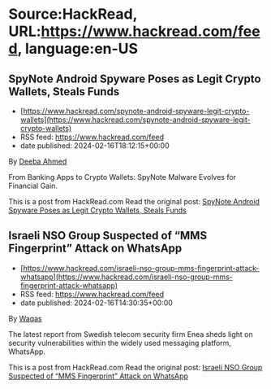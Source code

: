 # Source:HackRead, URL:https://www.hackread.com/feed, language:en-US

## SpyNote Android Spyware Poses as Legit Crypto Wallets, Steals Funds
 - [https://www.hackread.com/spynote-android-spyware-legit-crypto-wallets](https://www.hackread.com/spynote-android-spyware-legit-crypto-wallets)
 - RSS feed: https://www.hackread.com/feed
 - date published: 2024-02-16T18:12:15+00:00

<p>By <a href="https://www.hackread.com/author/deeba/" rel="nofollow">Deeba Ahmed</a></p>
<p>From Banking Apps to Crypto Wallets: SpyNote Malware Evolves for Financial Gain.</p>
<p>This is a post from HackRead.com Read the original post: <a href="https://www.hackread.com/spynote-android-spyware-legit-crypto-wallets/" rel="nofollow">SpyNote Android Spyware Poses as Legit Crypto Wallets, Steals Funds</a></p>

## Israeli NSO Group Suspected of “MMS Fingerprint” Attack on WhatsApp
 - [https://www.hackread.com/israeli-nso-group-mms-fingerprint-attack-whatsapp](https://www.hackread.com/israeli-nso-group-mms-fingerprint-attack-whatsapp)
 - RSS feed: https://www.hackread.com/feed
 - date published: 2024-02-16T14:30:35+00:00

<p>By <a href="https://www.hackread.com/author/hackread/" rel="nofollow">Waqas</a></p>
<p>The latest report from Swedish telecom security firm Enea sheds light on security vulnerabilities within the widely used messaging platform, WhatsApp.</p>
<p>This is a post from HackRead.com Read the original post: <a href="https://www.hackread.com/israeli-nso-group-mms-fingerprint-attack-whatsapp/" rel="nofollow">Israeli NSO Group Suspected of &#8220;MMS Fingerprint&#8221; Attack on WhatsApp</a></p>

